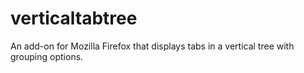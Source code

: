 # verticaltabtree
An add-on for Mozilla Firefox that displays tabs in a vertical tree with grouping options.

